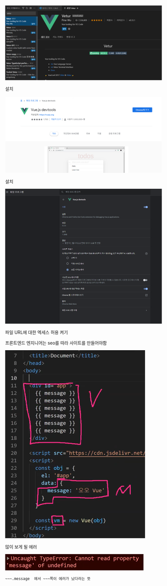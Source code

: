 ![image-20210506100839767](vuejs.assets/image-20210506100839767.png)

설치

![image-20210506100931121](vuejs.assets/image-20210506100931121.png)

설치



![image-20210506101425510](vuejs.assets/image-20210506101425510.png)

파일 URL에 대한 엑세스 허용 켜기





프론트엔드 엔지니어는 seo를 따라 사이트를 만들어야함



![image-20210506113052067](vuejs.assets/image-20210506113052067.png)





많이 보게 될 에러

![image-20210506132633332](vuejs.assets/image-20210506132633332.png)

```
~~~.message  에서 ~~~쪽이 에러가 났다라는 뜻
```



